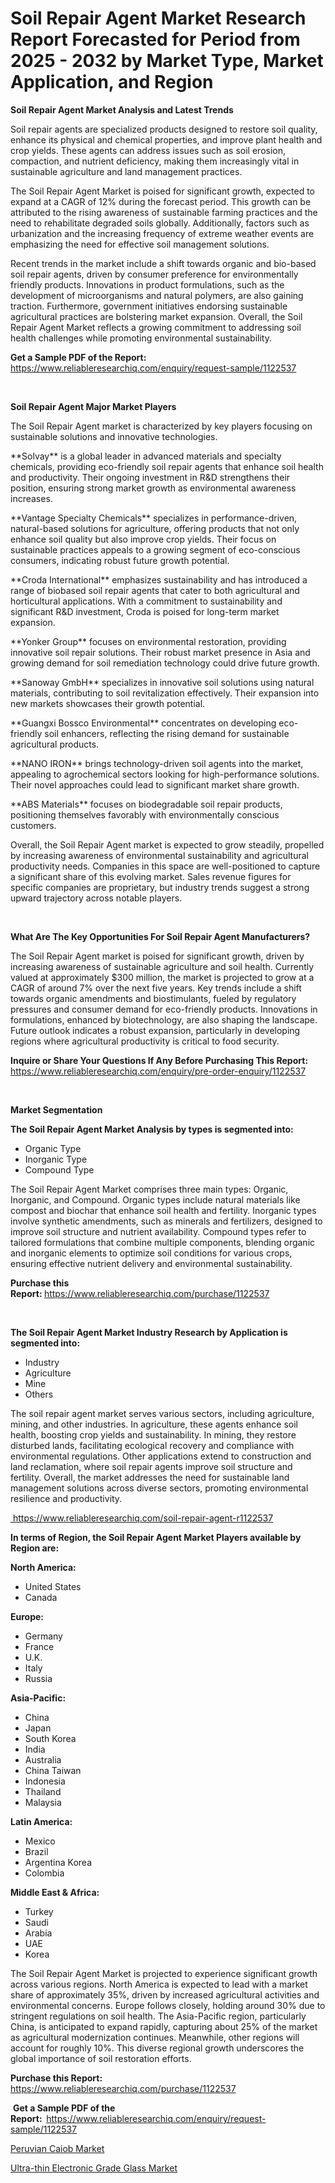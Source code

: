 <p><h1>Soil Repair Agent Market Research Report Forecasted for Period from 2025 -  2032 by Market Type, Market Application, and Region</h1></p><p><strong>Soil Repair Agent Market Analysis and Latest Trends</strong></p>
<p><p>Soil repair agents are specialized products designed to restore soil quality, enhance its physical and chemical properties, and improve plant health and crop yields. These agents can address issues such as soil erosion, compaction, and nutrient deficiency, making them increasingly vital in sustainable agriculture and land management practices.</p><p>The Soil Repair Agent Market is poised for significant growth, expected to expand at a CAGR of 12% during the forecast period. This growth can be attributed to the rising awareness of sustainable farming practices and the need to rehabilitate degraded soils globally. Additionally, factors such as urbanization and the increasing frequency of extreme weather events are emphasizing the need for effective soil management solutions.</p><p>Recent trends in the market include a shift towards organic and bio-based soil repair agents, driven by consumer preference for environmentally friendly products. Innovations in product formulations, such as the development of microorganisms and natural polymers, are also gaining traction. Furthermore, government initiatives endorsing sustainable agricultural practices are bolstering market expansion. Overall, the Soil Repair Agent Market reflects a growing commitment to addressing soil health challenges while promoting environmental sustainability.</p></p>
<p><strong>Get a Sample PDF of the Report:&nbsp;</strong> <a href="https://www.reliableresearchiq.com/enquiry/request-sample/1122537?utm_campaign=1087&utm_medium=2&utm_source=Github&utm_content=ia&utm_term=05022025&utm_id=soil-repair-agent">https://www.reliableresearchiq.com/enquiry/request-sample/1122537</a></p>
<p>&nbsp;</p>
<p><strong>Soil Repair Agent Major Market Players</strong></p>
<p><p>The Soil Repair Agent market is characterized by key players focusing on sustainable solutions and innovative technologies. </p><p>**Solvay** is a global leader in advanced materials and specialty chemicals, providing eco-friendly soil repair agents that enhance soil health and productivity. Their ongoing investment in R&D strengthens their position, ensuring strong market growth as environmental awareness increases. </p><p>**Vantage Specialty Chemicals** specializes in performance-driven, natural-based solutions for agriculture, offering products that not only enhance soil quality but also improve crop yields. Their focus on sustainable practices appeals to a growing segment of eco-conscious consumers, indicating robust future growth potential.</p><p>**Croda International** emphasizes sustainability and has introduced a range of biobased soil repair agents that cater to both agricultural and horticultural applications. With a commitment to sustainability and significant R&D investment, Croda is poised for long-term market expansion.</p><p>**Yonker Group** focuses on environmental restoration, providing innovative soil repair solutions. Their robust market presence in Asia and growing demand for soil remediation technology could drive future growth.</p><p>**Sanoway GmbH** specializes in innovative soil solutions using natural materials, contributing to soil revitalization effectively. Their expansion into new markets showcases their growth potential.</p><p>**Guangxi Bossco Environmental** concentrates on developing eco-friendly soil enhancers, reflecting the rising demand for sustainable agricultural products.</p><p>**NANO IRON** brings technology-driven soil agents into the market, appealing to agrochemical sectors looking for high-performance solutions. Their novel approaches could lead to significant market share growth.</p><p>**ABS Materials** focuses on biodegradable soil repair products, positioning themselves favorably with environmentally conscious customers. </p><p>Overall, the Soil Repair Agent market is expected to grow steadily, propelled by increasing awareness of environmental sustainability and agricultural productivity needs. Companies in this space are well-positioned to capture a significant share of this evolving market. Sales revenue figures for specific companies are proprietary, but industry trends suggest a strong upward trajectory across notable players.</p></p>
<p>&nbsp;</p>
<p><strong>What Are The Key Opportunities For Soil Repair Agent Manufacturers?</strong></p>
<p><p>The Soil Repair Agent market is poised for significant growth, driven by increasing awareness of sustainable agriculture and soil health. Currently valued at approximately $300 million, the market is projected to grow at a CAGR of around 7% over the next five years. Key trends include a shift towards organic amendments and biostimulants, fueled by regulatory pressures and consumer demand for eco-friendly products. Innovations in formulations, enhanced by biotechnology, are also shaping the landscape. Future outlook indicates a robust expansion, particularly in developing regions where agricultural productivity is critical to food security.</p></p>
<p><strong>Inquire or Share Your Questions If Any Before Purchasing This Report:</strong> <a href="https://www.reliableresearchiq.com/enquiry/pre-order-enquiry/1122537?utm_campaign=1087&utm_medium=2&utm_source=Github&utm_content=ia&utm_term=05022025&utm_id=soil-repair-agent">https://www.reliableresearchiq.com/enquiry/pre-order-enquiry/1122537</a></p>
<p>&nbsp;</p>
<p><strong>Market Segmentation</strong></p>
<p><strong>The Soil Repair Agent Market Analysis by types is segmented into:</strong></p>
<p><ul><li>Organic Type</li><li>Inorganic Type</li><li>Compound Type</li></ul></p>
<p><p>The Soil Repair Agent Market comprises three main types: Organic, Inorganic, and Compound. Organic types include natural materials like compost and biochar that enhance soil health and fertility. Inorganic types involve synthetic amendments, such as minerals and fertilizers, designed to improve soil structure and nutrient availability. Compound types refer to tailored formulations that combine multiple components, blending organic and inorganic elements to optimize soil conditions for various crops, ensuring effective nutrient delivery and environmental sustainability.</p></p>
<p><strong>Purchase this Report:&nbsp;</strong><a href="https://www.reliableresearchiq.com/purchase/1122537?utm_campaign=1087&utm_medium=2&utm_source=Github&utm_content=ia&utm_term=05022025&utm_id=soil-repair-agent">https://www.reliableresearchiq.com/purchase/1122537</a></p>
<p>&nbsp;</p>
<p><strong>The Soil Repair Agent Market Industry Research by Application is segmented into:</strong></p>
<p><ul><li>Industry</li><li>Agriculture</li><li>Mine</li><li>Others</li></ul></p>
<p><p>The soil repair agent market serves various sectors, including agriculture, mining, and other industries. In agriculture, these agents enhance soil health, boosting crop yields and sustainability. In mining, they restore disturbed lands, facilitating ecological recovery and compliance with environmental regulations. Other applications extend to construction and land reclamation, where soil repair agents improve soil structure and fertility. Overall, the market addresses the need for sustainable land management solutions across diverse sectors, promoting environmental resilience and productivity.</p></p>
<p><a href="https://www.reliableresearchiq.com/soil-repair-agent-r1122537?utm_campaign=1087&utm_medium=2&utm_source=Github&utm_content=ia&utm_term=05022025&utm_id=soil-repair-agent">&nbsp;https://www.reliableresearchiq.com/soil-repair-agent-r1122537</a></p>
<p><strong>In terms of Region, the Soil Repair Agent Market Players available by Region are:</strong></p>
<p>
    <p> <strong> North America: </strong>
        <ul>
            <li>United States</li>
            <li>Canada</li>
        </ul>
        </p> 
    <p> <strong> Europe: </strong>
        <ul>
            <li>Germany</li>
            <li>France</li>
            <li>U.K.</li>
            <li>Italy</li>
            <li>Russia</li>
        </ul>
        </p> 
    <p> <strong> Asia-Pacific: </strong>
        <ul>
            <li>China</li>
            <li>Japan</li>
            <li>South Korea</li>
            <li>India</li>
            <li>Australia</li>
            <li>China Taiwan</li>
            <li>Indonesia</li>
            <li>Thailand</li>
            <li>Malaysia</li>
        </ul>
        </p> 
    <p> <strong> Latin America: </strong>
        <ul>
            <li>Mexico</li>
            <li>Brazil</li>
            <li>Argentina Korea</li>
            <li>Colombia</li>
        </ul>
        </p> 
    <p> <strong> Middle East & Africa: </strong>
        <ul>
            <li>Turkey</li>
            <li>Saudi</li>
            <li>Arabia</li>
            <li>UAE</li>
            <li>Korea</li>
        </ul>
    </p>
    </p>
<p><p>The Soil Repair Agent Market is projected to experience significant growth across various regions. North America is expected to lead with a market share of approximately 35%, driven by increased agricultural activities and environmental concerns. Europe follows closely, holding around 30% due to stringent regulations on soil health. The Asia-Pacific region, particularly China, is anticipated to expand rapidly, capturing about 25% of the market as agricultural modernization continues. Meanwhile, other regions will account for roughly 10%. This diverse regional growth underscores the global importance of soil restoration efforts.</p></p>
<p><strong>Purchase this Report: </strong><a href="https://www.reliableresearchiq.com/purchase/1122537?utm_campaign=1087&utm_medium=2&utm_source=Github&utm_content=ia&utm_term=05022025&utm_id=soil-repair-agent">https://www.reliableresearchiq.com/purchase/1122537</a></p>
<p>&nbsp;<strong>Get a Sample PDF of the Report:&nbsp;&nbsp;</strong><a href="https://www.reliableresearchiq.com/enquiry/request-sample/1122537?utm_campaign=1087&utm_medium=2&utm_source=Github&utm_content=ia&utm_term=05022025&utm_id=soil-repair-agent">https://www.reliableresearchiq.com/enquiry/request-sample/1122537</a></p>
<p><strong></strong></p>
<p><p><a href="https://github.com/miottaredlin79/Market-Research-Report-List-1/blob/main/peruvian-caiob-market.md?utm_campaign=1087&utm_medium=2&utm_source=Github&utm_content=ia&utm_term=05022025&utm_id=soil-repair-agent">Peruvian Caiob Market</a></p><p><a href="https://github.com/rrapajecundi/Market-Research-Report-List-1/blob/main/ultra-thin-electronic-grade-glass-market.md?utm_campaign=1087&utm_medium=2&utm_source=Github&utm_content=ia&utm_term=05022025&utm_id=soil-repair-agent">Ultra-thin Electronic Grade Glass Market</a></p></p>